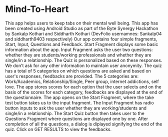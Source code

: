 # Mind-To-Heart
This app helps users to keep tabs on their mental well being.
This app has been created using Android Studio as part of the Byte Synergy Hackathon by
Sankalp Kothari and Siddharth Kothari (DevFolio usernamnes: Sankalp04 and siddharth9403 respectively)
Our app contains four simple fragments, Start, Input, Questions and Feedback.
Start Fragment displays some basic information about the app.
Input Fragment asks the user two questions: whether they are students/working professionals and whether they are single/in a relationship.
The Quiz is personalized based on these responses.
We don't ask for any other information to maintain user anonymity.
The quiz has a total of 5 categories on which questions are asked and based on user's responses, feedbacks are provided.
The 5 categories are: Work/Academics, Relationship/Single, Peer group, internet addictions, self love.
The app stores scores for each option that the user selects and on the basis of the scores for each category, feedbacks are displayed at the end of the questionnaire.
The app opens on the Start Fragment, where the take test button takes us to the input fragment. The Input Fragment has radio button inputs to ask the user 
whether they are working/students and single/in a relationship.
The Start Quiz button then takes user to the Questions Fragment where questions are displayed one by one.
After completion of all the questions, a dialog is diplayed signifying the end of the quiz.
Click on GET RESULTS to view the feedbacks. 
